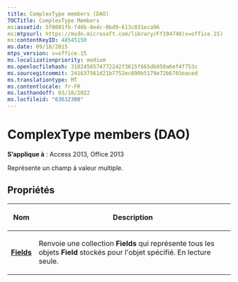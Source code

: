 ```yaml
---
title: ComplexType members (DAO)
TOCTitle: ComplexType Members
ms:assetid: 5f0001fb-f46b-8e4c-0bd9-613c831eca96
ms:mtpsurl: https://msdn.microsoft.com/library/Ff194740(v=office.15)
ms:contentKeyID: 48545150
ms.date: 09/18/2015
mtps_version: v=office.15
ms.localizationpriority: medium
ms.openlocfilehash: 3182456574772242f3615f665db950a6ef4f753c
ms.sourcegitcommit: 241637561d21b7752ec690b5179e72b6703eaced
ms.translationtype: MT
ms.contentlocale: fr-FR
ms.lasthandoff: 03/18/2022
ms.locfileid: "63632300"
---
```

# <a name="complextype-members-dao"></a>ComplexType members (DAO)


**S’applique à** : Access 2013, Office 2013

Représente un champ à valeur multiple.

## <a name="properties"></a>Propriétés

<table>
<colgroup>
<col />
<col />
</colgroup>
<thead>
<tr class="header">
<th><p>Nom</p></th>
<th><p>Description</p></th>
</tr>
</thead>
<tbody>
<tr class="odd">
<td><p><strong><a href="complextype-fields-property-dao.md">Fields</a></strong></p></td>
<td><p>Renvoie une collection <strong>Fields</strong> qui représente tous les objets <strong>Field</strong> stockés pour l'objet spécifié. En lecture seule.</p></td>
</tr>
</tbody>
</table>

